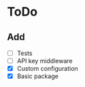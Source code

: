 # ToDo

## Add

- [ ] Tests
- [ ] API key middleware
- [x] Custom configuration
- [x] Basic package

